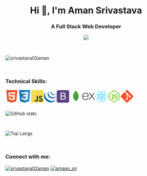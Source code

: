 ### <h1 align="center">Hi :wave:, I'm Aman Srivastava</h1>
<h3 align="center">A Full Stack Web Developer</h3>
<p align="center">
<img src=https://d5z9c7j2.rocketcdn.me/career/wp-content/uploads/2020/03/full-stack-development.gif>
</p> 
<br>
<p align="left"> <img src="https://komarev.com/ghpvc/?username=srivastava02aman&label=Profile%20views&color=129e00&style=plastic" alt="srivastava02aman" /> </p>
<br>

### Technical Skills:
<img align="left" alt="HTML5" width="40px" src="https://github.com/devicons/devicon/blob/master/icons/html5/html5-original.svg">
<img align="left" alt="CSS3" width="40px" src="https://github.com/devicons/devicon/blob/master/icons/css3/css3-original.svg">
<img align="left" alt="JavaScript" width="40px" src="https://github.com/devicons/devicon/blob/master/icons/javascript/javascript-original.svg">
<img align="left" alt="JQuery" width="40px" src="https://github.com/devicons/devicon/blob/master/icons/jquery/jquery-original.svg">
<img align="left" alt="Bootstrap" width="40px" src="https://github.com/devicons/devicon/blob/master/icons/bootstrap/bootstrap-plain.svg">
<img align="left" alt="MongoDB" width="40px" src="https://github.com/devicons/devicon/blob/master/icons/mongodb/mongodb-original.svg">
<img align="left" alt="Express" width="40px" src="https://github.com/devicons/devicon/blob/master/icons/express/express-original.svg">
<img align="left" alt="React" width="40px" src="https://github.com/devicons/devicon/blob/master/icons/react/react-original.svg">
<img align="left" alt="Node" width="40px" src="https://github.com/devicons/devicon/blob/master/icons/nodejs/nodejs-original.svg">
<img align="left" alt="Git" width="40px" src="https://github.com/devicons/devicon/blob/master/icons/git/git-original.svg">

<br><br><br>

![GitHub stats](https://github-readme-stats.vercel.app/api?username=srivastava02aman)

<br>

![Top Langs](https://github-readme-stats.vercel.app/api/top-langs/?username=srivastava02aman&layout=compact)

<br>
<h3 align="left">Connect with me:</h3>
<p align="left">
<a href="https://linkedin.com/in/srivastava02aman" target="blank"><img align="center" src="https://cliply.co/wp-content/uploads/2021/02/372102050_LINKEDIN_ICON_400px.gif" alt="srivastava02aman" height="40" width="40" /></a>
<a href="https://instagram.com/amaan_sri/" target="blank"><img align="center" src="https://cliply.co/wp-content/uploads/2019/07/371907300_INSTAGRAM_ICON_400px.gif" alt="amaan_sri" height="40" width="40" /></a>
</p>
<!--
**srivastava02aman/srivastava02aman** is a ✨ _special_ ✨ repository because its `README.md` (this file) appears on your GitHub profile.
Here are some ideas to get you started:
- 🔭 I’m currently working on ...
- 🌱 I’m currently learning ...
- 👯 I’m looking to collaborate on ...
- 🤔 I’m looking for help with ...
- 💬 Ask me about ...
- 📫 How to reach me: ...
- 😄 Pronouns: ...
- ⚡ Fun fact: ...
-->
